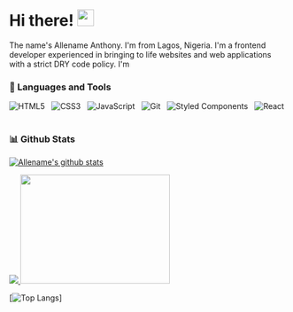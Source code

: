 # Hi there! <img src="https://raw.githubusercontent.com/MartinHeinz/MartinHeinz/master/wave.gif" width="30px">

The name's Allename Anthony. I'm from Lagos, Nigeria. I'm a frontend developer experienced in bringing to life websites and web applications with a strict DRY code policy. I'm 


### 🧰 Languages and Tools

![HTML5](https://img.shields.io/badge/-HTML5-black?logo=html5&style=social)&nbsp;&nbsp;
![CSS3](https://img.shields.io/badge/-CSS3-black?logo=css3&style=social)&nbsp;&nbsp;
![JavaScript](https://img.shields.io/badge/-JavaScript-black?logo=javascript&style=social)&nbsp;&nbsp;
![Git](https://img.shields.io/badge/-git-black?logo=git&style=social)&nbsp;&nbsp;
![Styled Components](https://img.shields.io/badge/-styledcomponents-black?logo=styledcomponents&style=social)&nbsp;&nbsp;
![React](https://img.shields.io/badge/-React-black?logo=react&style=social)&nbsp;&nbsp;
<br />

### 📊 Github Stats

[![Allename's github stats](https://github-readme-stats.vercel.app/api?username=Allename&count_private=true&show_icons=true&theme=chartreuse-dark)](https://github.com/murewaashiru/github-readme-stats)

<a href="https://github.com/Allename/Allename">
  <img src="https://github-readme-stats.vercel.app/api?username=Allename&count_private=true&show_icons=true&theme=chartreuse-dark">
</a>

<a href="https://github.com/Allename/github-readme-stats">
  <img src="https://github-readme-stats.vercel.app/api/top-langs/?username=Allename&theme=chartreuse-dark" height="197px" width="270px">
</a>

[![Top Langs](https://github-readme-stats.vercel.app/api/top-langs/?username=Allename&theme=chartreuse-dark)]
